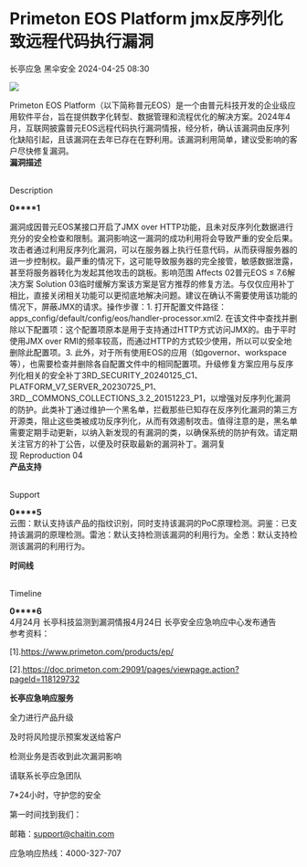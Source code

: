 #  Primeton EOS Platform jmx反序列化致远程代码执行漏洞   
长亭应急  黑伞安全   2024-04-25 08:30  
  
![](https://mmbiz.qpic.cn/sz_mmbiz_png/FOh11C4BDicR8MyPCDib6oamTNyIg7iaxAeZXLC894lvZia17dJ4q7X6PB8WTrG0BT0ldJqCGQVAT8CAHRIzmicEAibg/640?wx_fmt=other&from=appmsg&tp=webp&wxfrom=5&wx_lazy=1&wx_co=1 "")  
  
Primeton EOS Platform（以下简称普元EOS）是一个由普元科技开发的企业级应用软件平台，旨在提供数字化转型、数据管理和流程优化的解决方案。2024年4月，互联网披露普元EOS远程代码执行漏洞情报，经分析，确认该漏洞由反序列化缺陷引起，且该漏洞在去年已存在在野利用。该漏洞利用简单，建议受影响的客户尽快修复漏洞。  
**漏洞描述**  
  
   
Description   
  
  
  
**0****1**  
  
漏洞成因普元EOS某接口开启了JMX over HTTP功能，且未对反序列化数据进行充分的安全检查和限制。漏洞影响这一漏洞的成功利用将会导致严重的安全后果。攻击者通过利用反序列化漏洞，可以在服务器上执行任意代码，从而获得服务器的进一步控制权。最严重的情况下，这可能导致服务器的完全接管，敏感数据泄露，甚至将服务器转化为发起其他攻击的跳板。影响范围 Affects 02普元EOS ≤ 7.6解决方案 Solution 03临时缓解方案该方案是官方推荐的修复方法。与仅仅应用补丁相比，直接关闭相关功能可以更彻底地解决问题。建议在确认不需要使用该功能的情况下，屏蔽JMX的请求。操作步骤：1. 打开配置文件路径：apps_config/default/config/eos/handler-processor.xml2. 在该文件中查找并删除以下配置项：<handler id="JmxServiceProcessor" suffix=".jmx" sortIdx="0" class="com.primeton.access.client.impl.processor.JmxServiceProcessor" />这个配置项原本是用于支持通过HTTP方式访问JMX的。由于平时使用JMX over RMI的频率较高，而通过HTTP的方式较少使用，所以可以安全地删除此配置项。3. 此外，对于所有使用EOS的应用（如governor、workspace等），也需要检查并删除各自配置文件中的相同配置项。升级修复方案应用与反序列化相关的安全补丁3RD_SECURITY_20240125_C1、PLATFORM_V7_SERVER_20230725_P1、3RD__COMMONS_COLLECTIONS_3.2_20151223_P1，以增强对反序列化漏洞的防护。此类补丁通过维护一个黑名单，拦截那些已知存在反序列化漏洞的第三方开源类，阻止这些类被成功反序列化，从而有效遏制攻击。值得注意的是，黑名单需要定期手动更新，以纳入新发现的有漏洞的类，以确保系统的防护有效。请定期关注官方的补丁公告，以便及时获取最新的漏洞补丁。漏洞复现 Reproduction 04  
**产品支持**  
  
   
Support   
  
  
  
**0****5**  
云图：默认支持该产品的指纹识别，同时支持该漏洞的PoC原理检测。洞鉴：已支持该漏洞的原理检测。雷池：默认支持检测该漏洞的利用行为。全悉：默认支持检测该漏洞的利用行为。  
  
  
**时间线**  
  
   
Timeline   
  
  
  
**0****6**  
4月24月 长亭科技监测到漏洞情报4月24日 长亭安全应急响应中心发布通告  
参考资料：  
  
[1].https://www.primeton.com/products/ep/  
  
[2].https://doc.primeton.com:29091/pages/viewpage.action?pageId=118129732  
  
  
**长亭应急响应服务**  
  
  
  
  
全力进行产品升级  
  
及时将风险提示预案发送给客户  
  
检测业务是否收到此次漏洞影响  
  
请联系长亭应急团队  
  
7*24小时，守护您的安全  
  
  
第一时间找到我们：  
  
邮箱：support@chaitin.com  
  
应急响应热线：4000-327-707  
  
  
